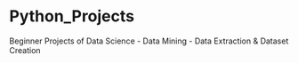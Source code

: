 # Python_Projects
Beginner Projects of Data Science - Data Mining - Data Extraction & Dataset Creation
